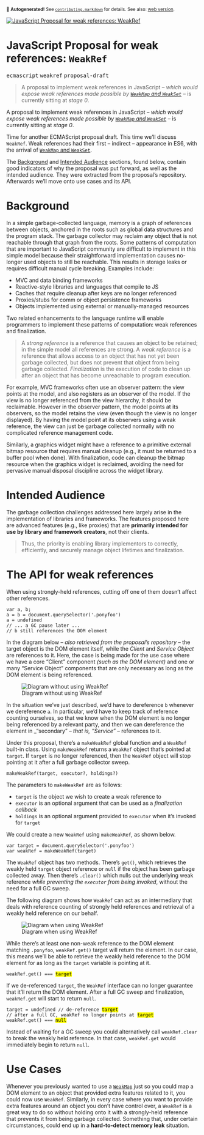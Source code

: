 <sub>&#x1F6A8; <strong>Autogenerated!</strong> See <a href="https://github.com/ponyfoo/articles/tree/noindex/contributing.markdown"><code>contributing.markdown</code></a> for details. See also: <a href="https://ponyfoo.com/articles/weakref">web version</a>.</sub>

<a href="https://ponyfoo.com/articles/weakref"><div><img src="https://i.imgur.com/gaku2qj.jpg" alt="JavaScript Proposal for weak references: WeakRef"></div></a>

<h1>JavaScript Proposal for weak references: <code class="md-code md-code-inline">WeakRef</code></h1>

<p><kbd>ecmascript</kbd> <kbd>weakref</kbd> <kbd>proposal-draft</kbd></p>

<blockquote><p>A proposal to implement weak references in JavaScript <em>&#x2013; which would expose weak references made possible by <a href="https://ponyfoo.com/articles/es6-weakmaps-sets-and-weaksets-in-depth" aria-label="ES6 WeakMaps, Sets, and WeakSets in Depth"><code>WeakMap</code> and <code>WeakSet</code></a> &#x2013;</em> is currently sitting at <em>stage 0</em>.</p>
</blockquote>

<div><p>A proposal to implement weak references in JavaScript <em>&#x2013; which would expose weak references made possible by <a href="https://ponyfoo.com/articles/es6-weakmaps-sets-and-weaksets-in-depth" aria-label="ES6 WeakMaps, Sets, and WeakSets in Depth"><code class="md-code md-code-inline">WeakMap</code> and <code class="md-code md-code-inline">WeakSet</code></a> &#x2013;</em> is currently sitting at <em>stage 0</em>.</p></div>

<blockquote></blockquote>

<div><p>Time for another ECMAScript proposal draft. This time we&#x2019;ll discuss <code class="md-code md-code-inline">WeakRef</code>. Weak references had their first &#x2013; indirect &#x2013; appearance in ES6, with the arrival of <a href="https://github.com/tc39/proposal-weakrefs/blob/3f0eb80e9fd67ccd1f284ff467e852fb69a364a1/specs/weakrefs.md" target="_blank"><code class="md-code md-code-inline">WeakMap</code> and <code class="md-code md-code-inline">WeakSet</code></a>.</p></div>

<div><p>The <a href="https://ponyfoo.com/#background">Background</a> and <a href="https://ponyfoo.com/#intended-audience">Intended Audience</a> sections, found below, contain good indicators of why the proposal was put forward, as well as the intended audience. They were extracted from the proposal&#x2019;s repository. Afterwards we&#x2019;ll move onto use cases and its API.</p> <h1 id="background">Background</h1> <p>In a simple garbage-collected language, memory is a graph of references between objects, anchored in the roots such as global data structures and the program stack. The garbage collector may reclaim any object that is not reachable through that graph from the roots. Some patterns of computation that are important to JavaScript community are difficult to implement in this simple model because their straightforward implementation causes no-longer used objects to still be reachable. This results in storage leaks or requires difficult manual cycle breaking. Examples include:</p> <ul> <li>MVC and data binding frameworks</li> <li>Reactive-style libraries and languages that compile to JS</li> <li>Caches that require cleanup after keys are no longer referenced</li> <li>Proxies/stubs for comm or object persistence frameworks</li> <li>Objects implemented using external or manually-managed resources</li> </ul> <p>Two related enhancements to the language runtime will enable programmers to implement these patterns of computation: weak references and finalization.</p> <blockquote> <p>A <em>strong reference</em> is a reference that causes an object to be retained; in the simple model all references are strong. A <em>weak reference</em> is a reference that allows access to an object that has not yet been garbage collected, but does not prevent that object from being garbage collected. <em>Finalization</em> is the execution of code to clean up after an object that has become unreachable to program execution.</p> </blockquote> <p>For example, MVC frameworks often use an observer pattern: the view points at the model, and also registers as an observer of the model. If the view is no longer referenced from the view hierarchy, it should be reclaimable. However in the observer pattern, the model points at its observers, so the model retains the view (even though the view is no longer displayed). By having the model point at its observers using a weak reference, the view can just be garbage collected normally with no complicated reference management code.</p> <p>Similarly, a graphics widget might have a reference to a primitive external bitmap resource that requires manual cleanup (e.g., it must be returned to a buffer pool when done). With finalization, code can cleanup the bitmap resource when the graphics widget is reclaimed, avoiding the need for pervasive manual disposal discipline across the widget library.</p> <h1 id="intended-audience">Intended Audience</h1> <p>The garbage collection challenges addressed here largely arise in the implementation of libraries and frameworks. The features proposed here are advanced features (e.g., like proxies) that are <strong>primarily intended for use by library and framework creators</strong>, not their clients.</p> <blockquote> <p>Thus, the priority is enabling library implementors to correctly, efficiently, and securely manage object lifetimes and finalization.</p> </blockquote> <h1 id="the-api-for-weak-references">The API for weak references</h1> <p>When using strongly-held references, cutting off one of them doesn&#x2019;t affect other references.</p> <pre class="md-code-block"><code class="md-code md-lang-javascript"><span class="md-code-keyword">var</span> a, b;
a = b = <span class="md-code-built_in">document</span>.querySelector(<span class="md-code-string">&apos;.ponyfoo&apos;</span>)
a = <span class="md-code-literal">undefined</span>
<span class="md-code-comment">// ... a GC pause later ...</span>
<span class="md-code-comment">// b still references the DOM element</span>
</code></pre> <p>In the diagram below <em>&#x2013; also retrieved from the proposal&#x2019;s repository &#x2013;</em> the target object is the DOM element itself, while the <em>Client</em> and <em>Service Object</em> are references to it. Here, the case is being made for the use case where we have a core &#x201C;Client&#x201D; component <em>(such as the DOM element)</em> and one or many &#x201C;Service Object&#x201D; components that are only necessary as long as the DOM element is being referenced.</p> <figure><img alt="Diagram without using WeakRef" class="" src="https://i.imgur.com/ly0xhbt.png"><figcaption>Diagram without using WeakRef</figcaption></figure> <p>In the situation we&#x2019;ve just described, we&#x2019;d have to dereference <code class="md-code md-code-inline">b</code> whenever we dereference <code class="md-code md-code-inline">a</code>. In particular, we&#x2019;d have to keep track of reference counting ourselves, so that we know when the DOM element is no longer being referenced by a relevant party, and then we can dereference the element in _&#x201C;secondary&#x201D; <em>&#x2013; that is, &#x201C;Service&#x201D; &#x2013;</em> references to it.</p> <p>Under this proposal, there&#x2019;s a <code class="md-code md-code-inline">makeWeakRef</code> global function and a <code class="md-code md-code-inline">WeakRef</code> built-in class. Using <code class="md-code md-code-inline">makeWeakRef</code> returns a <code class="md-code md-code-inline">WeakRef</code> object that&#x2019;s pointed at <code class="md-code md-code-inline">target</code>. If <code class="md-code md-code-inline">target</code> is no longer referenced, then the <code class="md-code md-code-inline">WeakRef</code> object will stop pointing at it after a full garbage collector sweep.</p> <pre class="md-code-block"><code class="md-code md-lang-javascript">makeWeakRef(target, executor?, holdings?)
</code></pre> <p>The parameters to <code class="md-code md-code-inline">makeWeakRef</code> are as follows:</p> <ul> <li><code class="md-code md-code-inline">target</code> is the object we wish to create a weak reference to</li> <li><code class="md-code md-code-inline">executor</code> is an optional argument that can be used as a <em>finalization callback</em></li> <li><code class="md-code md-code-inline">holdings</code> is an optional argument provided to <code class="md-code md-code-inline">executor</code> when it&#x2019;s invoked for <code class="md-code md-code-inline">target</code></li> </ul> <p>We could create a new <code class="md-code md-code-inline">WeakRef</code> using <code class="md-code md-code-inline">makeWeakRef</code>, as shown below.</p> <pre class="md-code-block"><code class="md-code md-lang-javascript"><span class="md-code-keyword">var</span> target = <span class="md-code-built_in">document</span>.querySelector(<span class="md-code-string">&apos;.ponyfoo&apos;</span>)
<span class="md-code-keyword">var</span> weakRef = makeWeakRef(target)
</code></pre> <p>The <code class="md-code md-code-inline">WeakRef</code> object has two methods. There&#x2019;s <code class="md-code md-code-inline">get()</code>, which retrieves the weakly held <code class="md-code md-code-inline">target</code> object reference or <code class="md-code md-code-inline">null</code> if the object has been garbage collected away. Then there&#x2019;s <code class="md-code md-code-inline">.clear()</code> which nulls out the underlying weak reference <em>while preventing the <code class="md-code md-code-inline">executor</code> from being invoked</em>, without the need for a full GC sweep.</p> <p>The following diagram shows how <code class="md-code md-code-inline">WeakRef</code> can act as an intermediary that deals with reference counting of strongly held references and retrieval of a weakly held reference on our behalf.</p> <figure><img alt="Diagram when using WeakRef" class="" src="https://i.imgur.com/PUv49zn.png"><figcaption>Diagram when using WeakRef</figcaption></figure> <p>While there&#x2019;s at least one non-weak reference to the DOM element matching <code class="md-code md-code-inline">.ponyfoo</code>, <code class="md-code md-code-inline">weakRef.get()</code> target will return the element. In our case, this means we&#x2019;ll be able to retrieve the weakly held reference to the DOM element for as long as the <code class="md-code md-code-inline">target</code> variable is pointing at it.</p> <pre class="md-code-block"><code class="md-code md-lang-javascript">weakRef.get() === <mark class="md-mark md-code-mark">target</mark>
</code></pre> <p>If we de-referenced <code class="md-code md-code-inline">target</code>, the <code class="md-code md-code-inline">WeakRef</code> interface can no longer guarantee that it&#x2019;ll return the DOM element. After a full GC sweep and finalization, <code class="md-code md-code-inline">weakRef.get</code> will start to return <code class="md-code md-code-inline">null</code>.</p> <pre class="md-code-block"><code class="md-code md-lang-javascript">target = <span class="md-code-literal">undefined</span> <span class="md-code-comment">// de-reference <mark class="md-mark md-code-mark">target</mark></span>
<span class="md-code-comment">// after a full GC, weakRef no longer points at <mark class="md-mark md-code-mark">target</mark></span>
weakRef.get() === <mark class="md-mark md-code-mark">null</mark>
</code></pre> <p>Instead of waiting for a GC sweep you could alternatively call <code class="md-code md-code-inline">weakRef.clear</code> to break the weakly held reference. In that case, <code class="md-code md-code-inline">weakRef.get</code> would immediately begin to return <code class="md-code md-code-inline">null</code>.</p> <h1 id="use-cases">Use Cases</h1> <p>Whenever you previously wanted to use a <a href="https://ponyfoo.com/articles/es6-weakmaps-sets-and-weaksets-in-depth" aria-label="ES6 WeakMaps, Sets, and WeakSets in Depth"><code class="md-code md-code-inline">WeakMap</code></a> just so you could map a DOM element to an object that provided extra features related to it, you could now use <code class="md-code md-code-inline">WeakRef</code>. Similarly, in every case where you want to provide extra features around an object you don&#x2019;t have control over, a <code class="md-code md-code-inline">WeakRef</code> is a great way to do so without holding onto it with a strongly-held reference that prevents it from being garbage collected. Something that, under certain circumstances, could end up in a <strong>hard-to-detect memory leak</strong> situation.</p></div>
